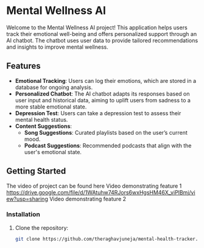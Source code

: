 # Mental Wellness AI

Welcome to the Mental Wellness AI project! This application helps users track their emotional well-being and offers personalized support through an AI chatbot. The chatbot uses user data to provide tailored recommendations and insights to improve mental wellness.

## Features

- **Emotional Tracking**: Users can log their emotions, which are stored in a database for ongoing analysis.
- **Personalized Chatbot**: The AI chatbot adapts its responses based on user input and historical data, aiming to uplift users from sadness to a more stable emotional state.
- **Depression Test**: Users can take a depression test to assess their mental health status.
- **Content Suggestions**:
  - **Song Suggestions**: Curated playlists based on the user’s current mood.
  - **Podcast Suggestions**: Recommended podcasts that align with the user's emotional state.

## Getting Started

The video of project can be found here
Video demonstrating feature 1
https://drive.google.com/file/d/1WAtuhw74RJors6wxHgsHM46X_viPlBmj/view?usp=sharing
Video demonstrating feature 2



### Installation

1. Clone the repository:
   ```bash
   git clone https://github.com/theraghavjuneja/mental-health-tracker.git
   

